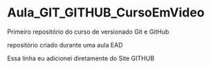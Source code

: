# Aula_GIT_GITHUB_CursoEmVideo
 Primeiro repositório do curso de versionado Git e GitHub

repositório criado durante uma aula EAD

Essa linha eu adicionei diretamente do Site GITHUB
